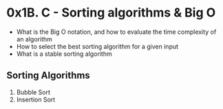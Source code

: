 # 0x1B. C - Sorting algorithms & Big O

- What is the Big O notation, and how to evaluate the time complexity of an algorithm
- How to select the best sorting algorithm for a given input
- What is a stable sorting algorithm

## Sorting Algorithms
1. Bubble Sort
2. Insertion Sort
